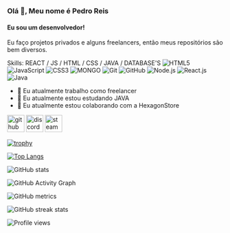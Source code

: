 ### Olá 👋, Meu nome é Pedro Reis
#### Eu sou um desenvolvedor!
Eu faço projetos privados e alguns freelancers, então meus repositórios são bem diversos.

Skills: REACT / JS / HTML / CSS / JAVA / DATABASE'S
![HTML5](https://img.shields.io/badge/-HTML5-000000?style=for-the-badge&logo=HTML5)
![JavaScript](https://img.shields.io/badge/-JavaScript-000000?style=for-the-badge&logo=javascript)
![CSS3](https://img.shields.io/badge/-CSS3-000000?style=for-the-badge&logo=CSS3)
![MONGO](https://img.shields.io/badge/-mongo%20db-000000?style=for-the-badge&logo=mongodb)
![Git](https://img.shields.io/badge/-Git-000000?style=for-the-badge&logo=git&logoColor=F05032)
![GitHub](https://img.shields.io/badge/-GitHub-000000?style=for-the-badge&logo=github&logoColor=FFFFFF)
![Node.js](https://img.shields.io/badge/-Node.js-000000?style=for-the-badge&logo=node.js&logoColor=339933)
![React.js](https://img.shields.io/badge/-react-000000?style=for-the-badge&logo=react)
![Java](https://img.shields.io/badge/-JAVA-000000?style=for-the-badge&logo=JAVA)

- 🔭 Eu atualmente trabalho como freelancer
- 🌱 Eu atualmente estou estudando JAVA
- 👯 Eu atualmente estou colaborando com a HexagonStore 


[<img src='https://cdn.jsdelivr.net/npm/simple-icons@3.0.1/icons/github.svg' alt='github' height='40'>](https://github.com/queendeveloperbr)  [<img src='https://cdn.jsdelivr.net/npm/simple-icons@3.0.1/icons/discord.svg' alt='discord' height='40'>](DoutorWaze#8659)  [<img src='https://cdn.jsdelivr.net/npm/simple-icons@3.0.1/icons/steam.svg' alt='steam' height='40'>](https://steamcommunity.com/id/pedroqueenreisjf/)  

[![trophy](https://github-profile-trophy.vercel.app/?username=queendeveloperbr)](https://github.com/ryo-ma/github-profile-trophy)

[![Top Langs](https://github-readme-stats.vercel.app/api/top-langs/?username=queendeveloperbr)](https://github.com/anuraghazra/github-readme-stats)

![GitHub stats](https://github-readme-stats.vercel.app/api?username=queendeveloperbr&show_icons=true&count_private=true)  

![GitHub Activity Graph](https://activity-graph.herokuapp.com/graph?username=queendeveloperbr)  

![GitHub metrics](https://metrics.lecoq.io/queendeveloperbr)  

![GitHub streak stats](https://github-readme-streak-stats.herokuapp.com/?user=queendeveloperbr)  

![Profile views](https://gpvc.arturio.dev/queendeveloperbr)  
